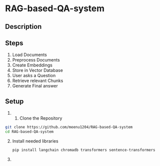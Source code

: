 # RAG-based-QA-system

## Description

## Steps
1. Load Documents
2. Preprocess Documents
3. Create Embeddings
4. Store in Vector Database
5. User asks a Question
6. Retrieve relevant Chunks
7. Generate Final answer

## Setup
1. 1. Clone the Repository
```bash
git clone https://github.com/meenu1204/RAG-based-QA-system
cd RAG-based-QA-system
```
2. Install needed libraries
   ```bash
   pip install langchain chromadb transformers sentence-transformers
   ```
3. 

